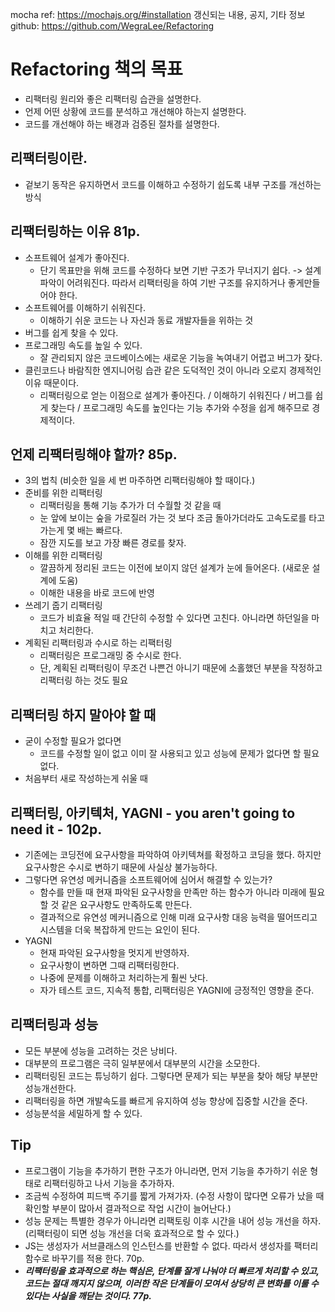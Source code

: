 mocha ref: https://mochajs.org/#installation
갱신되는 내용, 공지, 기타 정보 github: https://github.com/WegraLee/Refactoring

# Refactoring 책의 목표

- 리팩터링 원리와 좋은 리팩터링 습관을 설명한다.
- 언제 어떤 상황에 코드를 분석하고 개선해야 하는지 설명한다.
- 코드를 개선해야 하는 배경과 검증된 절차를 설명한다.

## 리팩터링이란.

- 겉보기 동작은 유지하면서 코드를 이해하고 수정하기 쉽도록 내부 구조를 개선하는 방식

## 리팩터링하는 이유 81p.

- 소프트웨어 설계가 좋아진다.
  - 단기 목표만을 위해 코드를 수정하다 보면 기반 구조가 무너지기 쉽다. -> 설계 파악이 어려워진다. 따라서 리팩터링을 하여 기반 구조를 유지하거나 좋게만들어야 한다.
- 소프트웨어를 이해하기 쉬워진다.
  - 이해하기 쉬운 코드는 나 자신과 동료 개발자들을 위하는 것
- 버그를 쉽게 찾을 수 있다.
- 프로그래밍 속도를 높일 수 있다.
  - 잘 관리되지 않은 코드베이스에는 새로운 기능을 녹여내기 어렵고 버그가 잦다.
- 클린코드나 바람직한 엔지니어링 습관 같은 도덕적인 것이 아니라 오로지 경제적인 이유 때문이다.
  - 리팩터링으로 얻는 이점으로 설계가 좋아진다. / 이해하기 쉬워진다 / 버그를 쉽게 찾는다 / 프로그래밍 속도를 높인다는 기능 추가와 수정을 쉽게 해주므로 경제적이다.

## 언제 리팩터링해야 할까? 85p.

- 3의 법칙 (비슷한 일을 세 번 마주하면 리팩터링해야 할 때이다.)
- 준비를 위한 리팩터링
  - 리팩터링을 통해 기능 추가가 더 수월할 것 같을 때
  - 눈 앞에 보이는 숲을 가로질러 가는 것 보다 조금 돌아가더라도 고속도로를 타고 가는게 몇 배는 빠르다.
  - 잠깐 지도를 보고 가장 빠른 경로를 찾자.
- 이해를 위한 리팩터링
  - 깔끔하게 정리된 코드는 이전에 보이지 않던 설계가 눈에 들어온다. (새로운 설계에 도움)
  - 이해한 내용을 바로 코드에 반영
- 쓰레기 줍기 리팩터링
  - 코드가 비효율 적일 때 간단히 수정할 수 있다면 고친다. 아니라면 하던일을 마치고 처리한다.
- 계획된 리팩터링과 수시로 하는 리팩터링
  - 리팩터링은 프로그래밍 중 수시로 한다.
  - 단, 계획된 리팩터링이 무조건 나쁜건 아니기 때문에 소홀했던 부분을 작정하고 리팩터링 하는 것도 필요

## 리팩터링 하지 말아야 할 때

- 굳이 수정할 필요가 없다면
  - 코드를 수정할 일이 없고 이미 잘 사용되고 있고 성능에 문제가 없다면 할 필요 없다.
- 처음부터 새로 작성하는게 쉬울 때

## 리팩터링, 아키텍처, YAGNI - you aren't going to need it - 102p.

- 기존에는 코딩전에 요구사항을 파악하여 아키텍쳐를 확정하고 코딩을 했다. 하지만 요구사항은 수시로 변하기 때문에 사실상 불가능하다.
- 그렇다면 유연성 메커니즘을 소프트웨어에 심어서 해결할 수 있는가?
  - 함수를 만들 때 현재 파악된 요구사항을 만족만 하는 함수가 아니라 미래에 필요할 것 같은 요구사항도 만족하도록 만든다.
  - 결과적으로 유연성 메커니즘으로 인해 미래 요구사항 대응 능력을 떨어뜨리고 시스템을 더욱 복잡하게 만드는 요인이 된다.
- YAGNI
  - 현재 파악된 요구사항을 멋지게 반영하자.
  - 요구사항이 변하면 그때 리팩터링한다.
  - 나중에 문제를 이해하고 처리하는게 훨씬 낫다.
  - 자가 테스트 코드, 지속적 통합, 리팩터링은 YAGNI에 긍정적인 영향을 준다.

## 리팩터링과 성능

- 모든 부분에 성능을 고려하는 것은 낭비다.
- 대부분의 프로그램은 극히 일부분에서 대부분의 시간을 소모한다.
- 리팩터링된 코드는 튜닝하기 쉽다. 그렇다면 문제가 되는 부분을 찾아 해당 부분만 성능개선한다.
- 리팩터링을 하면 개발속도를 빠르게 유지하여 성능 향상에 집중할 시간을 준다.
- 성능분석을 세밀하게 할 수 있다.

## Tip

- 프로그램이 기능을 추가하기 편한 구조가 아니라면, 먼저 기능을 추가하기 쉬운 형태로 리팩터링하고 나서 기능을 추가하자.
- 조금씩 수정하여 피드백 주기를 짧게 가져가자. (수정 사항이 많다면 오류가 났을 때 확인할 부분이 많아서 결과적으로 작업 시간이 늘어난다.)
- 성능 문제는 특별한 경우가 아니라면 리팩토링 이후 시간을 내어 성능 개선을 하자.(리팩터링이 되면 성능 개선을 더욱 효과적으로 할 수 있다.)
- JS는 생성자가 서브클래스의 인스턴스를 반환할 수 없다. 따라서 생성자를 팩터리 함수로 바꾸기를 적용 한다. 70p.
- **_리팩터링을 효과적으로 하는 핵심은, 단계를 잘게 나눠야 더 빠르게 처리할 수 있고, 코드는 절대 깨지지 않으며, 이러한 작은 단계들이 모여서 상당히 큰 변화를 이룰 수 있다는 사실을 깨닫는 것이다. 77p._**
